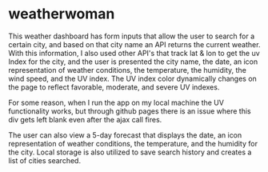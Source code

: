 # weatherwoman
This weather dashboard has form inputs that allow the user to search for a certain city, and based on that city name an API returns the current weather. With this information, I also used other API's that track lat & lon to get the uv Index for the city, and the user is presented the city name, the date, an icon representation of weather conditions, the temperature, the humidity, the wind speed, and the UV index. The UV index color dynamically changes on the page to reflect favorable, moderate, and severe UV indexes. 

For some reason, when I run the app on my local machine the UV functionality works, but through github pages there is an issue where this div gets left blank even after the ajax call fires. 

The user can also view a 5-day forecast that displays the date, an icon representation of weather conditions, the temperature, and the humidity for the city. Local storage is also utilized to save search history and creates a list of cities searched. 
